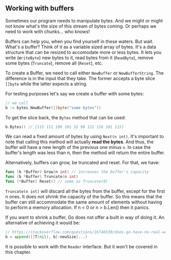 ## Working with buffers

Sometimes our program needs to manipulate bytes. And we might or might not know
what's the size of this stream of bytes coming. Or perhaps we need to work with
chunks... who knows!

Buffers can help you, when you find yourself in these waters. But wait. What's a buffer?
Think of it as a variable sized array of bytes. It's a data structure that can be
resized to accomodate more or less bytes. It lets you write (`WriteByte`) new bytes to it,
read bytes from it (`ReadByte`), remove some bytes (`Truncate`), remove all (`Reset`), etc.

To create a Buffer, we need to call either `NewBuffer` or `NewBufferString`.
The difference is in the input that they take. The former accepts a byte slice `[]byte`
while the latter expects a string.

For testing purposes let's say we create a buffer with some bytes:

```go
// we call
b := bytes.NewBuffer([]byte("some bytes"))
```

To get the slice back, the `Bytes` method that can be used:

```go
b.Bytes() // [115 111 109 101 32 98 121 116 101 115]
```

We can read a fixed amount of bytes by using `Next(n int)`. It's important to note
that calling this method will actually **read the bytes**. And thus, the buffer
will have a new length of the previous one minus `n`. In case the buffer's length
was less than n, then the method will return the entire buffer.

Alternatively, buffers can grow, be truncated and reset. For that, we have:

```go
func (b *Buffer) Grow(n int) // increases the buffer's capacity
func (b *Buffer) Truncate(n int)
func (*Buffer) Reset() // same as Truncate(0)
```

`Truncate(n int)` will discard all the bytes from the buffer, except for the first n ones.
It does not shrink the capacity of the buffer. So this means that the buffer can still
accommodate the same amount of elements without having to perform a memory allocation.
If n < 0 or n > b.Len() then it panics.

If you want to shrink a buffer, Go does not offer a built in way of doing it.
An alternative of achieving it would be:

```go
// https://stackoverflow.com/questions/16748330/does-go-have-no-real-way-to-shrink-a-slice-is-that-an-issue
b = append([]T(nil), b[:newSize]...)
```

It is possible to work with the `Reader` interface. But it won't be covered in this chapter.
